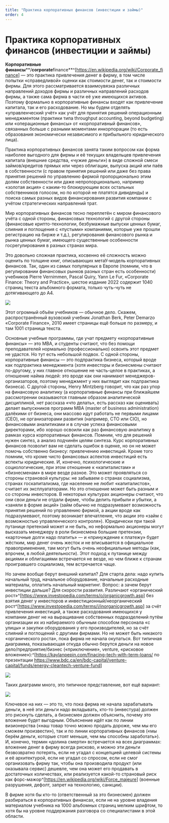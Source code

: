 ```yaml
---
title: "Практика корпоративных финансов (инвестиции и займы)"
order: 4
---
```


# Практика корпоративных финансов (инвестиции и займы)

**Корпоративные финансы****/****corporate****finance**^[<https://en.wikipedia.org/wiki/Corporate_finance>] — это практика привлечения денег в фирму, в том числе попытки «справедливой» оценки как стоимости денег, так и стоимости фирмы. Для этого рассматривается взаимоувязка различных направлений доходов фирмы и различных направлений расходов фирмы, а также сама фирма в части её уже имеющихся активов. Поэтому формально в корпоративные финансы входят как привлечение капитала, так и его расходование. Но мы будем отделять «управленческий учёт» как учёт для принятия решений операционным менеджментом (практики типа throughput accounting, beyond budgeting) или «операционные финансы» от «корпоративный финансов», связанных больше с разными моментами инкорпорации (то есть образования экономически независимого и прибыльного юридического лица).

Практика корпоративных финансов занята таким вопросом как форма наиболее выгодного для фирмы и её текущих владельцев привлечения капитала (внешние средства, «чужие деньги») в виде сложной смеси займов/кредитов прямых или через облигации, выпуска акций или паёв в собственности (с правом принятия решений или даже без права принятия решений по управлению фирмой пропорционально этим долям собственности или даже непропорционально, например «золотая акция» с каким-то блокирующим всех остальных собственников голосом, но по которой не платятся дивиденды) и поиска самых разных видов финансирования развития компании с учётом стратегических направлений трат.

Мир корпоративных финансов тесно переплетён с миром финансового учёта с одной стороны, финансовых технологий с другой стороны (финансовые крипто-технологии, безбумажные выпуски ценных бумаг, слияния и поглощения с «пустыми» компаниями, которые уже прошли регистрацию на бирже и т.д.), регулирования финансового рынка и рынка ценных бумаг, имеющего существенные особенности госрегулирования в разных странах мира.

Это довольно сложная практика, косвенно её сложность можно оценить по толщине книг, описывающих метаУ-модель корпоративных финансов. Так, один из самых популярных в Европе (помним, что в регулировании финансовых рынков разных стран есть особенности) учебников Pierre Vernimmen, Pascal Quiry, Yann Le Fur, «Corporate Finance: Theory and Practice», шестое издание 2022 содержит 1040 страниц текста альбомного формата, только чуть-чуть не дотягивающего до А4.

![](/ru/systems-management/7.png)

Этот огромный объём учебников — обычное дело. Скажем, распространённый вузовский учебник Jonathan Berk, Peter Demarzo «Corporate Finance», 2010 имеет страницы ещё больше по размеру, и там 1001 страница текста.

Основные учебные программы, где учат предмету «корпоративные финансы» — это MBA, и студенты считают, что без помощи преподавателей нормально (профессионально) освоить этот предмет не удастся. Но тут есть небольшой подвох. С одной стороны, корпоративные финансы — это подпрактика бизнеса, который вроде как подпрактика менеджмента (хотя инвесторы и бизнесмены считают по-другому, у них главное отношение не часть-целое в практиках, а отношение найма людей: это вроде как они нанимают менеджеров-организаторов, поэтому менеджмент у них выглядит как подпрактика бизнеса). С другой стороны, Henry Mintzberg говорит, что как раз упор на финансовую аналитику (а корпоративные финансы при ближайшем рассмотрении оказываются главным образом аналитической дисциплиной, нет рассказа «что делать», есть рассказ как оценивать) делает выпускников программ MBA (master of business administration) далёкими от бизнеса, они массово идут работать не первыми лицами (CEO), не организаторами развития (например, CTO или CIO), но финансовыми аналитиками и в случае успеха финансовыми директорами, ибо хорошо освоили как раз финансовую аналитику в рамках курса корпоративных финансов. Помним, что для решений нужен синтез, а анализ подчинён целям синтеза. Курс корпоративных финансов позволит вам не сделать ошибок в оценке, но он не может помочь собственно бизнесу: привлечению инвестиций. Кроме того помним, что кроме чисто финансовых аспектов инвестиций есть аспекты юридические. И, конечно, психологические и социологические, при этом отношение к «капиталистам» и «бизнесменам» в мире везде разное. Это может проявляться со стороны страновой культуры: не забываем о странах социализма, странах госкапитализма, где население не любит «капиталистов», считает их эксплуататорами. Но это отношение может быть разным и со стороны инвесторов. В некоторых культурах акционеры считают, что они свои деньги не отдали фирме, чтобы делить прибыли и убытки, а «заняли в форме акций» (займ обычно не подразумевает возможность принятия решений по управлению фирмой, а акции вроде как подразумевают, поэтому возникает впечатление, что акции это «займ с возможностью управленческого контроля»). Юридически при такой путанице претензий может и не быть, но неформально акционеры могут высказать менеджеру в роли бизнесмена большие претензии, «карточные долги надо платить» — и «принуждение к платежу» будет жёстким, мир денег очень жесток и не вписывается в официальное правоприменение, там могут быть очень неофициальные методы (как, впрочем, в любой деятельности). Этот подход к путанице между акциями и облигациями встречается не везде, но чем ближе к странам проигравшего социализма, тем встречается чаще.

Но зачем вообще берут внешний капитал? Для старта дела: надо купить начальный труд, начальное оборудование, начальные расходные материалы, оплатить начальный маркетинг. Вопрос: а зачем берут инвестиции дальше? Для скорости развития. Различают «органический рост»^[<https://www.investopedia.com/terms/o/organicgrowth.asp>] без взятия денег у инвесторов и инвестиционный/неорганический рост^[<https://www.investopedia.com/terms/i/inorganicgrowth.asp>] за счёт привлечения инвестиций, а также расходования имеющихся у компании денег не на выращивание собственных подразделений путём организации их из набираемого обычным способом персонала «с улицы» и закупки оборудования у его производителей, но за счёт слияний и поглощений с другими фирмами. Но не может быть никакого «органического роста», пока фирма не начала окупаться. Вот типичная диаграмма, показывающая откуда обычно берутся деньги на новое дело/предприятие/бизнес («приключение», venture, «рисковое вложение»):^[<https://kaylanpepin.com/finacing-tech-with-term-loans/> по презентации <https://www.bdc.ca/en/bdc-capital/venture-capital/funds/energy-cleantech-venture-fund>]

![](/ru/systems-management/8.png)

Таких диаграмм много, это типичное представление, вот ещё вариант:

![](/ru/systems-management/9.png)

Ключевое на них — это то, что пока фирма не начала зарабатывать деньги, в неё эти деньги надо вкладывать, кто-то (инвестура) должен это рискнуть сделать, а бизнесмен должен объяснить, почему это вложение будет выгодным. Объяснение идёт как по линии визионерства («наш товар точно можно продать дороже, чем мы его сможем произвести»), так и по линии корпоративных финансов («мы берём деньги, которые стоят меньше, чем мы способны заработать»). И, конечно, термин «долина смерти» встречается на всех диаграммах: вложение денег в фирму всегда рисково, и можно эти деньги безвозвратно потерять, если не угадал с концепцией целевой системы и её архитектурой, если не угадал со спросом, если не смог организовать фирму так, чтобы она производила продукт (или оказывала сервис) дешевле, чем она может его продавать в достаточных количествах, или реализуется какой-то страновый риск как форс-мажор^[<https://en.wikipedia.org/wiki/Force_majeure>] (военные разрушения, дефолт, запрет на технологию, санкции).

В фирме хотя бы кто-то (ответственный за это бизнесмен) должен разбираться в корпоративных финансах, если не на уровне владения материалом учебника на 1000 альбомных страниц мелким шрифтом, то хотя бы на уровне поддержания разговора со специалистами в этой области.